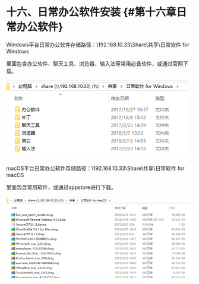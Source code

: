 # 十六、日常办公软件安装 {#第十六章日常办公软件}

Windows平台日常办公软件存储路径：\\192.168.10.33\Share\共享\日常软件 for Windows

里面包含办公软件、聊天工具、浏览器、输入法等常用必备软件，或通过官网下载。

![](/assets/import19.png)

macOS平台日常办公软件存储路径：\\192.168.10.33\Share\共享\日常软件 for macOS

里面包含常用软件，或通过appstore进行下载。

![](/assets/import20.png)

